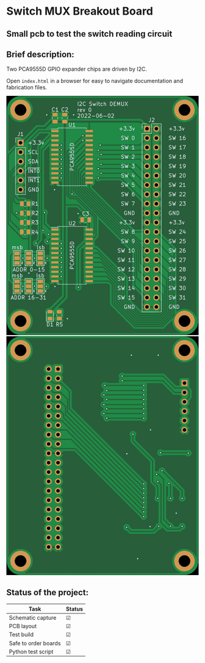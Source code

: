 # Switch MUX Breakout Board

## Small pcb to test the switch reading circuit

## Brief description:
Two PCA9555D GPIO expander chips are driven by I2C.

Open `index.html` in a browser for easy to navigate documentation and fabrication files.

![pcb front](./docs/2D/switch_mux_breakout-top.jpg)
![pcb rear](./docs/2D/switch_mux_breakout-bottom.jpg)

## Status of the project:

Task | Status |
---------|--------------|
Schematic capture | &#9745;
PCB layout | &#9745;
Test build | &#9745;
Safe to order boards| &#9745;
Python test script | &#9745;